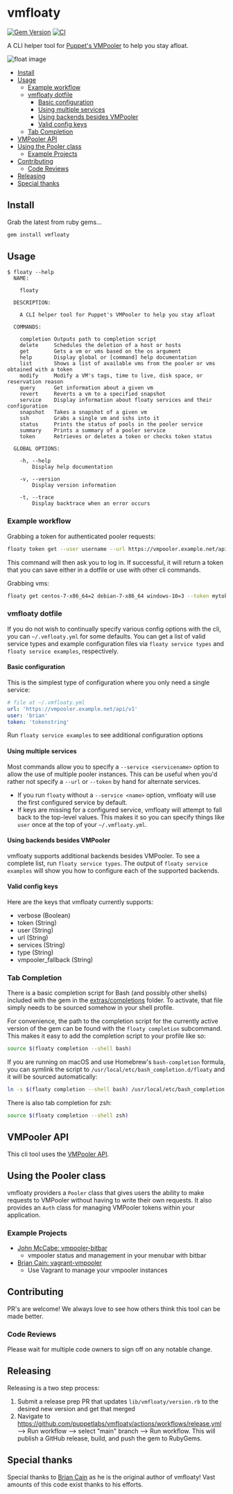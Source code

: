 # vmfloaty

[![Gem Version](https://badge.fury.io/rb/vmfloaty.svg)](https://badge.fury.io/rb/vmfloaty)
[![CI](https://github.com/puppetlabs/vmfloaty/actions/workflows/ci.yml/badge.svg)](https://github.com/puppetlabs/vmfloaty/actions/workflows/ci.yml)

A CLI helper tool for [Puppet's VMPooler](https://github.com/puppetlabs/vmpooler) to help you stay afloat.

![float image](float.jpg)

- [Install](#install)
- [Usage](#usage)
  - [Example workflow](#example-workflow)
  - [vmfloaty dotfile](#vmfloaty-dotfile)
    - [Basic configuration](#basic-configuration)
    - [Using multiple services](#using-multiple-services)
    - [Using backends besides VMPooler](#using-backends-besides-vmpooler)
    - [Valid config keys](#valid-config-keys)
  - [Tab Completion](#tab-completion)
- [VMPooler API](#vmpooler-api)
- [Using the Pooler class](#using-the-pooler-class)
  - [Example Projects](#example-projects)
- [Contributing](#contributing)
  - [Code Reviews](#code-reviews)
- [Releasing](#releasing)
- [Special thanks](#special-thanks)

## Install

Grab the latest from ruby gems...

```bash
gem install vmfloaty
```

## Usage

```plain
$ floaty --help
  NAME:

    floaty

  DESCRIPTION:

    A CLI helper tool for Puppet's VMPooler to help you stay afloat

  COMMANDS:

    completion Outputs path to completion script
    delete     Schedules the deletion of a host or hosts
    get        Gets a vm or vms based on the os argument
    help       Display global or [command] help documentation
    list       Shows a list of available vms from the pooler or vms obtained with a token
    modify     Modify a VM's tags, time to live, disk space, or reservation reason
    query      Get information about a given vm
    revert     Reverts a vm to a specified snapshot
    service    Display information about floaty services and their configuration
    snapshot   Takes a snapshot of a given vm
    ssh        Grabs a single vm and sshs into it
    status     Prints the status of pools in the pooler service
    summary    Prints a summary of a pooler service
    token      Retrieves or deletes a token or checks token status

  GLOBAL OPTIONS:

    -h, --help
        Display help documentation

    -v, --version
        Display version information

    -t, --trace
        Display backtrace when an error occurs
```

### Example workflow

Grabbing a token for authenticated pooler requests:

```bash
floaty token get --user username --url https://vmpooler.example.net/api/v1
```

This command will then ask you to log in. If successful, it will return a token that you can save either in a dotfile or use with other cli commands.

Grabbing vms:

```bash
floaty get centos-7-x86_64=2 debian-7-x86_64 windows-10=3 --token mytokenstring --url https://vmpooler.example.net/api/v1
```

### vmfloaty dotfile

If you do not wish to continually specify various config options with the cli, you can `~/.vmfloaty.yml` for some defaults. You can get a list of valid service types and example configuration files via `floaty service types` and `floaty service examples`, respectively.

#### Basic configuration

This is the simplest type of configuration where you only need a single service:

```yaml
# file at ~/.vmfloaty.yml
url: 'https://vmpooler.example.net/api/v1'
user: 'brian'
token: 'tokenstring'
```

Run `floaty service examples` to see additional configuration options

#### Using multiple services

Most commands allow you to specify a `--service <servicename>` option to allow the use of multiple pooler instances. This can be useful when you'd rather not specify a `--url` or `--token` by hand for alternate services.

- If you run `floaty` without a `--service <name>` option, vmfloaty will use the first configured service by default.
- If keys are missing for a configured service, vmfloaty will attempt to fall back to the top-level values.
  This makes it so you can specify things like `user` once at the top of your `~/.vmfloaty.yml`.

#### Using backends besides VMPooler

vmfloaty supports additional backends besides VMPooler. To see a complete list, run `floaty service types`. The output of `floaty service examples` will show you how to configure each of the supported backends.

#### Valid config keys

Here are the keys that vmfloaty currently supports:

- verbose (Boolean)
- token (String)
- user (String)
- url (String)
- services (String)
- type (String)
- vmpooler_fallback (String)

### Tab Completion

There is a basic completion script for Bash (and possibly other shells) included with the gem in the [extras/completions](https://github.com/puppetlabs/vmfloaty/blob/master/extras/completions) folder. To activate, that file simply needs to be sourced somehow in your shell profile.

For convenience, the path to the completion script for the currently active version of the gem can be found with the `floaty completion` subcommand. This makes it easy to add the completion script to your profile like so:

```bash
source $(floaty completion --shell bash)
```

If you are running on macOS and use Homebrew's `bash-completion` formula, you can symlink the script to `/usr/local/etc/bash_completion.d/floaty` and it will be sourced automatically:

```bash
ln -s $(floaty completion --shell bash) /usr/local/etc/bash_completion.d/floaty
```

There is also tab completion for zsh:

```zsh
source $(floaty completion --shell zsh)
```

## VMPooler API

This cli tool uses the [VMPooler API](https://github.com/puppetlabs/vmpooler/blob/master/API.md).

## Using the Pooler class

vmfloaty providers a `Pooler` class that gives users the ability to make requests to VMPooler without having to write their own requests. It also provides an `Auth` class for managing VMPooler tokens within your application.

### Example Projects

- [John McCabe: vmpooler-bitbar](https://github.com/johnmccabe/vmpooler-bitbar/)
  - vmpooler status and management in your menubar with bitbar
- [Brian Cain: vagrant-vmpooler](https://github.com/briancain/vagrant-vmpooler)
  - Use Vagrant to manage your vmpooler instances

## Contributing

PR's are welcome! We always love to see how others think this tool can be made better.

### Code Reviews

Please wait for multiple code owners to sign off on any notable change.

## Releasing

Releasing is a two step process:

1. Submit a release prep PR that updates `lib/vmfloaty/version.rb` to the desired new version and get that merged
2. Navigate to <https://github.com/puppetlabs/vmfloaty/actions/workflows/release.yml> --> Run workflow --> select "main" branch --> Run workflow. This will publish a GitHub release, build, and push the gem to RubyGems.

## Special thanks

Special thanks to [Brian Cain](https://github.com/briancain) as he is the original author of vmfloaty! Vast amounts of this code exist thanks to his efforts.
